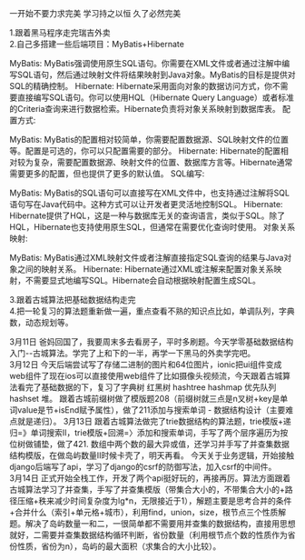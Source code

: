 一开始不要力求完美 学习持之以恒 久了必然完美          

1.跟着黑马程序走完瑞吉外卖          
2.自己多搭建一些后端项目：MyBatis+Hibernate                    

MyBatis: MyBatis强调使用原生SQL语句。你需要在XML文件或者通过注解中编写SQL语句，然后通过映射文件将结果映射到Java对象。MyBatis的目标是提供对SQL的精确控制。
Hibernate: Hibernate采用面向对象的数据访问方式，你不需要直接编写SQL语句。你可以使用HQL（Hibernate Query Language）或者标准的Criteria查询来进行数据检索。Hibernate负责将对象关系映射到数据库表。
配置方式:

MyBatis: MyBatis的配置相对较简单，你需要配置数据源、SQL映射文件的位置等。配置是可选的，你可以只配置需要的部分。
Hibernate: Hibernate的配置相对较为复杂，需要配置数据源、映射文件的位置、数据库方言等。Hibernate通常需要更多的配置，但也提供了更多的默认值。
SQL编写:

MyBatis: MyBatis的SQL语句可以直接写在XML文件中，也支持通过注解将SQL语句写在Java代码中。这种方式可以让开发者更灵活地控制SQL。
Hibernate: Hibernate提供了HQL，这是一种与数据库无关的查询语言，类似于SQL。除了HQL，Hibernate也支持使用原生SQL，但通常在需要优化查询时使用。
对象关系映射:

MyBatis: MyBatis通过XML映射文件或者注解直接指定SQL查询的结果与Java对象之间的映射关系。
Hibernate: Hibernate通过XML或注解来配置对象关系映射，不需要显式地编写SQL。Hibernate会自动根据映射配置生成SQL。          

3.跟着古城算法把基础数据结构走完          
4.把一轮复习的算法题重新做一遍，重点查看不熟的知识点比如，单调队列，字典数，动态规划等。     

3月11日 爸妈回国了，我要周末多去看房子，平时多刷题。今天学零基础数据结构入门--古城算法。学完了上和下的一半，再学一下黑马的外卖学完吧。          
3月12日 今天后端尝试写了存储二进制的图片和64位图片，ionic把ui组件变成web组件了现在ios可以直接使用web组件了比如摄像头视频流，今天跟着古城算法看完了基础数据的下，复习了字典树 红黑树 hashtree hashmap 优先队列 hashset 堆。 跟着古城前缀树做了模版题208（前缀树就三点是n叉树+key是单词value是节+isEnd赋予属性），做了211添加与搜索单词 - 数据结构设计（主要难点就是递归）。
3月13日 跟着古城算法做完了trie数据结构的算法题，trie模版+递归=》单词搜索II，trie模版+回溯=〉添加和搜索单词，手写了两个层序遍历为按位树做铺垫，做了421. 数组中两个数的最大异或值，还学习并手写了并查集数据结构模版，在做岛屿数量II时候卡壳了，明天再看。 今天关于业务逻辑，开始接触django后端写了api，学习了django的csrf的防御写法，加入csrf的中间件。   
3月14日 正式开始全栈工作，开发了两个api挺好玩的，再接再厉。算法方面跟着古城算法学习了并查集，手写了并查集模版（带集合大小的，不带集合大小的+路径压缩+秩来减少时间复杂度为lg*n，无限接近于1），解题主要是思考合并的条件+合并什么（索引+单元格+城市），利用find，union，size，根节点三个性质解题。解决了岛屿数量一和二，一很简单都不需要用并查集的数据结构，直接用思想就好，二需要并查集数据结构循环判断，省份数量（利用根节点个数的性质作为省份性质，省份为n），岛屿的最大面积（求集合的大小比较）。      

